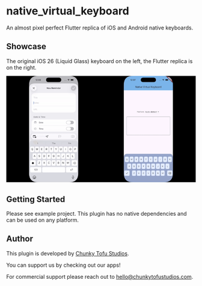 # native_virtual_keyboard

An almost pixel perfect Flutter replica of iOS and Android native keyboards.

## Showcase

The original iOS 26 (Liquid Glass) keyboard on the left, the Flutter replica is on the right.

![iOS 26 Showcase](docs/ios_26_showcase.gif)

## Getting Started

Please see example project. This plugin has no native dependencies and can be used on any platform.

## Author

This plugin is developed by [Chunky Tofu Studios](https://chunkytofustudios.com).

You can support us by checking out our apps!

For commercial support please reach out to hello@chunkytofustudios.com.
